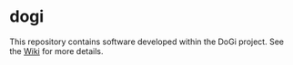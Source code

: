 # dogi
This repository contains software developed within the DoGi project.
See the <a href="https://github.com/alod83/dogi/wiki">Wiki</a> for more details.
